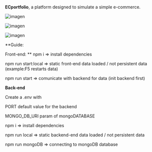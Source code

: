 **ECportfolio**, a platform designed to simulate a simple e-commerce.

![imagen](https://github.com/user-attachments/assets/9aab8718-55dd-469a-8c35-7b4b3156ef1b)

![imagen](https://github.com/user-attachments/assets/2586ccc4-538a-4f97-bcea-429d00b1cfb7)

![imagen](https://github.com/user-attachments/assets/0c544ce3-e82a-4676-b977-397942c2f589)


**Guide:

Front-end:
**
npm i => install dependencies

npm run start:local => static front-end data loaded / not persistent data (example:F5 restarts data)

npm run start => comunicate with backend for data (init backend first)

**Back-end**

Create a .env  with

PORT default value for the backend

MONGO_DB_URI param of mongoDATABASE

npm i => install dependencies

npm run local => static backend-end data loaded / not persistent data

npm run mongoDB => connecting to mongoDB database
